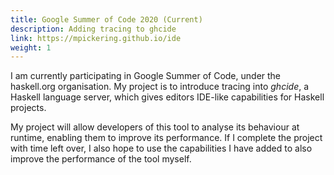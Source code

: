 ```yaml
---
title: Google Summer of Code 2020 (Current)
description: Adding tracing to ghcide
link: https://mpickering.github.io/ide
weight: 1
---
```


I am currently participating in Google Summer of Code, under the haskell.org organisation. My project is to introduce tracing into *ghcide*, a Haskell language server, which gives editors IDE-like capabilities for Haskell projects. 

My project will allow developers of this tool to analyse its behaviour at runtime, enabling them to improve its performance. If I complete the project with time left over, I also hope to use the capabilities I have added to also improve the performance of the tool myself.

